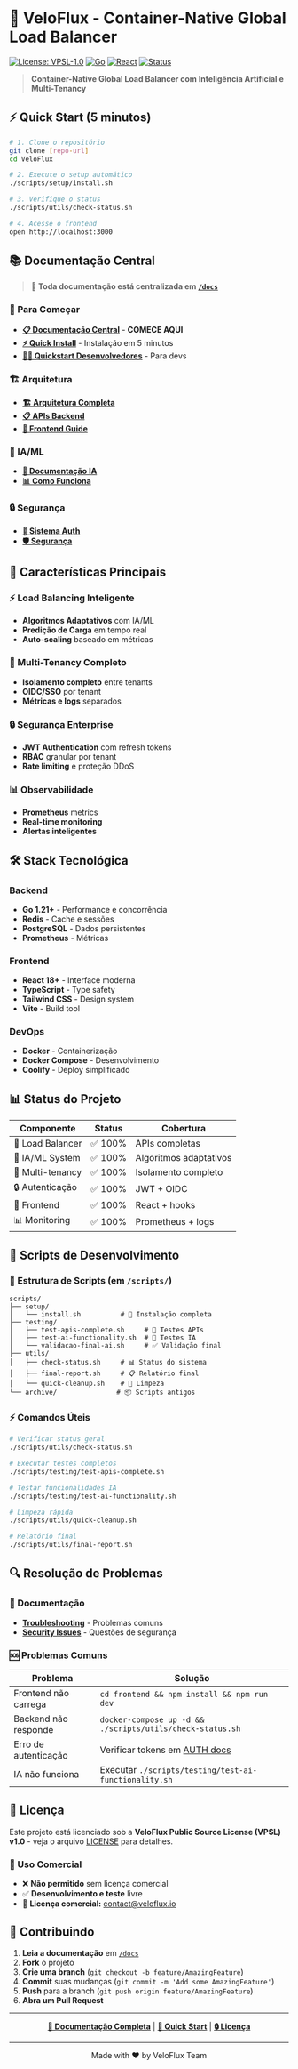 # 🚀 VeloFlux - Container-Native Global Load Balancer

[![License: VPSL-1.0](https://img.shields.io/badge/License-VPSL--1.0-blue.svg)](LICENSE)
[![Go](https://img.shields.io/badge/Go-1.21+-00ADD8?logo=go)](https://golang.org/)
[![React](https://img.shields.io/badge/React-18+-61DAFB?logo=react)](https://reactjs.org/)
[![Status](https://img.shields.io/badge/Status-100%25%20Funcional-green.svg)](docs/RELATORIO-FINAL-APIS-COMPLETO.md)

> **Container-Native Global Load Balancer com Inteligência Artificial e Multi-Tenancy**

## ⚡ Quick Start (5 minutos)

```bash
# 1. Clone o repositório
git clone [repo-url]
cd VeloFlux

# 2. Execute o setup automático
./scripts/setup/install.sh

# 3. Verifique o status
./scripts/utils/check-status.sh

# 4. Acesse o frontend
open http://localhost:3000
```

## 📚 Documentação Central

> **📖 Toda documentação está centralizada em [`/docs`](./docs/INDEX.md)**

### 🎯 Para Começar
- **[📋 Documentação Central](./docs/INDEX.md)** - **COMECE AQUI**
- **[⚡ Quick Install](./docs/QUICK_INSTALL.md)** - Instalação em 5 minutos
- **[👨‍💻 Quickstart Desenvolvedores](./docs/quickstart_desenvolvedor.md)** - Para devs

### 🏗️ Arquitetura
- **[🏗️ Arquitetura Completa](./docs/desenvolvimento_arquitetura_completo.md)**
- **[📋 APIs Backend](./docs/backend_apis_completo.md)**
- **[🎨 Frontend Guide](./docs/frontend_integration_guide.md)**

### 🧠 IA/ML
- **[🤖 Documentação IA](./docs/ai_ml_documentation_complete.md)**
- **[📊 Como Funciona](./docs/ai_como_funciona.md)**

### 🔒 Segurança
- **[🔐 Sistema Auth](./docs/AUTH-SISTEMA-COMPLETO.md)**
- **[🛡️ Segurança](./docs/security_pt-BR.md)**

## 🚀 Características Principais

### ⚡ Load Balancing Inteligente
- **Algoritmos Adaptativos** com IA/ML
- **Predição de Carga** em tempo real
- **Auto-scaling** baseado em métricas

### 🏢 Multi-Tenancy Completo
- **Isolamento completo** entre tenants
- **OIDC/SSO** por tenant
- **Métricas e logs** separados

### 🔒 Segurança Enterprise
- **JWT Authentication** com refresh tokens
- **RBAC** granular por tenant
- **Rate limiting** e proteção DDoS

### 📊 Observabilidade
- **Prometheus** metrics
- **Real-time monitoring**
- **Alertas inteligentes**

## 🛠️ Stack Tecnológica

### Backend
- **Go 1.21+** - Performance e concorrência
- **Redis** - Cache e sessões
- **PostgreSQL** - Dados persistentes
- **Prometheus** - Métricas

### Frontend
- **React 18+** - Interface moderna
- **TypeScript** - Type safety
- **Tailwind CSS** - Design system
- **Vite** - Build tool

### DevOps
- **Docker** - Containerização
- **Docker Compose** - Desenvolvimento
- **Coolify** - Deploy simplificado

## 📊 Status do Projeto

| Componente | Status | Cobertura |
|------------|--------|-----------|
| 🔄 Load Balancer | ✅ 100% | APIs completas |
| 🤖 IA/ML System | ✅ 100% | Algoritmos adaptativos |
| 🏢 Multi-tenancy | ✅ 100% | Isolamento completo |
| 🔒 Autenticação | ✅ 100% | JWT + OIDC |
| 🎨 Frontend | ✅ 100% | React + hooks |
| 📊 Monitoring | ✅ 100% | Prometheus + logs |

## 🧪 Scripts de Desenvolvimento

### 📁 Estrutura de Scripts (em `/scripts/`)

```
scripts/
├── setup/
│   └── install.sh          # 🚀 Instalação completa
├── testing/
│   ├── test-apis-complete.sh     # 🧪 Testes APIs
│   ├── test-ai-functionality.sh  # 🤖 Testes IA
│   └── validacao-final-ai.sh     # ✅ Validação final
├── utils/
│   ├── check-status.sh     # 📊 Status do sistema
│   ├── final-report.sh     # 📋 Relatório final
│   └── quick-cleanup.sh    # 🧹 Limpeza
└── archive/               # 📦 Scripts antigos
```

### ⚡ Comandos Úteis

```bash
# Verificar status geral
./scripts/utils/check-status.sh

# Executar testes completos
./scripts/testing/test-apis-complete.sh

# Testar funcionalidades IA
./scripts/testing/test-ai-functionality.sh

# Limpeza rápida
./scripts/utils/quick-cleanup.sh

# Relatório final
./scripts/utils/final-report.sh
```

## 🔍 Resolução de Problemas

### 📖 Documentação
- **[Troubleshooting](./docs/troubleshooting_pt-BR.md)** - Problemas comuns
- **[Security Issues](./docs/security_improvements.md)** - Questões de segurança

### 🆘 Problemas Comuns

| Problema | Solução |
|----------|---------|
| Frontend não carrega | `cd frontend && npm install && npm run dev` |
| Backend não responde | `docker-compose up -d && ./scripts/utils/check-status.sh` |
| Erro de autenticação | Verificar tokens em [AUTH docs](./docs/AUTH-SISTEMA-COMPLETO.md) |
| IA não funciona | Executar `./scripts/testing/test-ai-functionality.sh` |

## 📄 Licença

Este projeto está licenciado sob a **VeloFlux Public Source License (VPSL) v1.0** - veja o arquivo [LICENSE](LICENSE) para detalhes.

### 🚫 Uso Comercial
- ❌ **Não permitido** sem licença comercial
- ✅ **Desenvolvimento e teste** livre
- 💼 **Licença comercial:** [contact@veloflux.io](mailto:contact@veloflux.io)

## 🤝 Contribuindo

1. **Leia a documentação** em [`/docs`](./docs/INDEX.md)
2. **Fork** o projeto
3. **Crie uma branch** (`git checkout -b feature/AmazingFeature`)
4. **Commit** suas mudanças (`git commit -m 'Add some AmazingFeature'`)
5. **Push** para a branch (`git push origin feature/AmazingFeature`)
6. **Abra um Pull Request**

---

<div align="center">

**[📖 Documentação Completa](./docs/INDEX.md)** | **[🚀 Quick Start](./docs/QUICK_INSTALL.md)** | **[🔒 Licença](LICENSE)**

---

Made with ❤️ by VeloFlux Team

</div>
